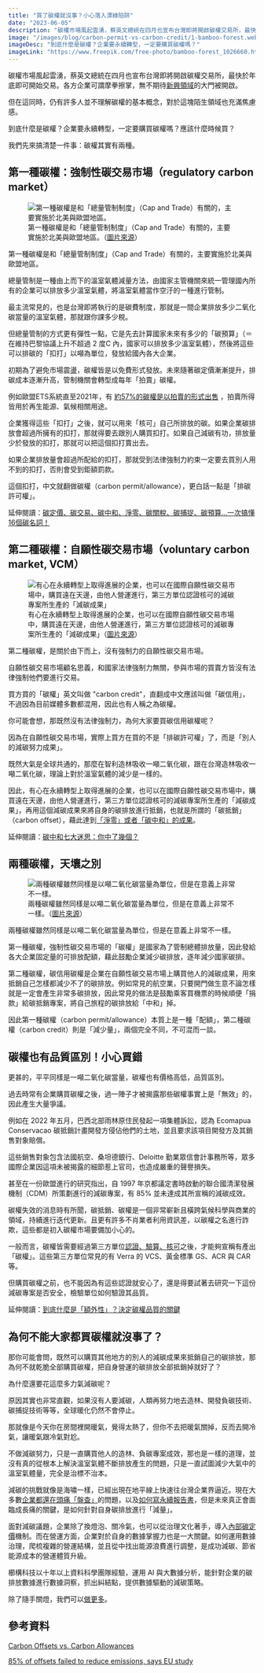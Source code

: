 ```yaml
---
title: "買了碳權就沒事？小心落入漂綠陷阱"
date: "2023-06-05"
description: "碳權市場風起雲湧，蔡英文總統在四月也宣布台灣即將開啟碳權交易所，最快於年底即可開始交易。各方企業可謂摩拳擦掌，無不期待新興領域的大門被開啟。但在這同時，仍有許多人並不理解碳權的基本概念，對於這塊陌生領域也充滿焦慮感。到底什麼是碳權？企業要永續轉型，一定要購買碳權嗎？應該什麼時候買？"
image: "/images/blog/carbon-permit-vs-carbon-credit/1-bamboo-forest.webp"
imageDesc: "到底什麼是碳權？企業要永續轉型，一定要購買碳權嗎？"
imageLink: "https://www.freepik.com/free-photo/bamboo-forest_1026660.htm#query=green&position=13&from_view=search&track=sph"
---
```


<p>碳權市場風起雲湧，蔡英文總統在四月也宣布台灣即將開啟碳權交易所，最快於年底即可開始交易。各方企業可謂摩拳擦掌，無不期待<a href="./blockchain-and-carbon-market">新興領域</a>的大門被開啟。</p>
<p>但在這同時，仍有許多人並不理解碳權的基本概念，對於這塊陌生領域也充滿焦慮感。</p>
<p>到底什麼是碳權？企業要永續轉型，一定要購買碳權嗎？應該什麼時候買？</p>
<p>我們先來搞清楚一件事：碳權其實有兩種。</p>
<h2 id="-voluntary-carbon-market-vcm-">第一種碳權：強制性碳交易市場（regulatory carbon market）</h2>
<figure>
    <img src="/images/blog/carbon-permit-vs-carbon-credit/2-pollution.webp" alt="第一種碳權是和「總量管制制度」（Cap and Trade）有關的，主要實施於北美與歐盟地區。">
    <figcaption>第一種碳權是和「總量管制制度」（Cap and Trade）有關的，主要實施於北美與歐盟地區。（<a href="https://www.freepik.com/free-photo/low-angle-shot-factory-with-smoke-steam-coming-out-chimneys-captured-sunset_17244107.htm#query=pollution&position=3&from_view=search&track=sph">圖片來源</a>）</figcaption>
</figure>
<p>第一種碳權是和「總量管制制度」（Cap and Trade）有關的，主要實施於北美與歐盟地區。</p>
<p>總量管制是一種由上而下的溫室氣體減量方法，由國家主管機關來統一管理國內所有的企業可以排放多少溫室氣體，將溫室氣體當作空汙的一種進行管制。</p>
<p>最主流常見的，也是台灣即將執行的是碳費制度，那就是一間企業排放多少二氧化碳當量的溫室氣體，那就跟你課多少稅。</p>
<p>但總量管制的方式更有彈性一點，它是先去計算國家未來有多少的「碳預算」（＝在維持巴黎協議上升不超過 2 度C 內，國家可以排放多少溫室氣體），然後將這些可以排碳的「扣打」以噸為單位，發放給國內各大企業。</p>
<p>初期為了避免市場震盪，碳權皆是以免費形式發放。未來隨著碳定價漸漸提升，排碳成本逐漸升高，管制機關會轉型成每年「拍賣」碳權。</p>
<p>例如歐盟ETS系統直至2021年，有 <a href="https://climate.ec.europa.eu/eu-action/eu-emissions-trading-system-eu-ets/auctioning_en">約57%的碳權是以拍賣的形式出售</a> ，拍賣所得皆用於再生能源、氣候相關用途。</p>
<p>企業獲得這些「扣打」之後，就可以用來「核可」自己所排放的碳。如果企業碳排放會超過所擁有的扣打，那就得要去跟別人購買扣打。如果自己減碳有功，排放量少於發放的扣打，那就可以把這個扣打賣出去。</p>
<p>如果企業排放量會超過所配給的扣打，那就受到法律強制力約束一定要去買別人用不到的扣打，否則會受到鉅額罰款。</p>
<p>這個扣打，中文就翻做碳權（carbon permit/allowance），更白話一點是「排碳許可權」。</p>
<p>延伸閱讀：<a href="./content_1">碳定價、碳交易、碳中和、淨零、碳關稅、碳捕捉、碳預算...一次搞懂16個碳名詞！</a></p>
<h2 id="-voluntary-carbon-market-vcm-">第二種碳權：自願性碳交易市場（voluntary carbon market, VCM）</h2>
<figure>
    <img src="/images/blog/carbon-permit-vs-carbon-credit/3-airplane.webp" alt="有心在永續轉型上取得進展的企業，也可以在國際自願性碳交易市場中，購買遠在天邊，由他人營運進行，第三方單位認證核可的減碳專案所生產的「減碳成果」">
    <figcaption>有心在永續轉型上取得進展的企業，也可以在國際自願性碳交易市場中，購買遠在天邊，由他人營運進行，第三方單位認證核可的減碳專案所生產的「減碳成果」（<a href="https://www.freepik.com/free-photo/place-flying-sunset-sky_1145580.htm#query=airplane&position=1&from_view=search&track=sph">圖片來源</a>）</figcaption>
</figure>
<p>第二種碳權，是關於由下而上，沒有強制力的自願性碳交易市場。</p>
<p>自願性碳交易市場顧名思義，和國家法律強制力無關，參與市場的買賣方皆沒有法律強制他們要進行交易。</p>
<p>買方買的「碳權」英文叫做 &quot;carbon credit&quot;，直翻成中文應該叫做「碳信用」，不過因為目前媒體多數都混用，因此也有人稱之為碳權。</p>
<p>你可能會想，那既然沒有法律強制力，為何大家要買碳信用碳權呢？</p>
<p>因為在自願性碳交易市場，實際上買方在買的不是「排碳許可權」了，而是「別人的減碳努力成果」。</p>
<p>既然大氣是全球共通的，那麼在智利造林吸收一噸二氧化碳，跟在台灣造林吸收一噸二氧化碳，理論上對於溫室氣體的減少是一樣的。</p>
<p>因此，有心在永續轉型上取得進展的企業，也可以在國際自願性碳交易市場中，購買遠在天邊，由他人營運進行，第三方單位認證核可的減碳專案所生產的「減碳成果」，再用這個減碳成果來將自身的碳排放進行抵銷，也就是所謂的「碳抵銷」（carbon offset），藉此達到<a href="./net-zero-carbon-neutral-difference">「淨零」或者「碳中和」的成果</a>。</p>
<p>延伸閱讀：<a href="./carbon-neutrality-myths">碳中和七大迷思：你中了幾個？</a></p>
<h2 id="-">兩種碳權，天壤之別</h2>
<figure>
    <img src="/images/blog/carbon-permit-vs-carbon-credit/4-carbon.webp" alt="兩種碳權雖然同樣是以噸二氧化碳當量為單位，但是在意義上非常不一樣。">
    <figcaption>兩種碳權雖然同樣是以噸二氧化碳當量為單位，但是在意義上非常不一樣。（<a href="https://www.freepik.com/premium-photo/co2-neutral-written-tree-trunk-carbon-neutrality-concept_32366298.htm#query=neutralize&position=10&from_view=search&track=sph">圖片來源</a>）</figcaption>
</figure>
<p>兩種碳權雖然同樣是以噸二氧化碳當量為單位，但是在意義上非常不一樣。</p>
<p>第一種碳權，強制性碳交易市場的「碳權」是國家為了管制總體排放量，因此發給各大企業固定量的可排放配額，藉此鼓勵企業減少碳排放，逐年減少國家碳排。</p>
<p>第二種碳權，碳信用碳權是企業在自願性碳交易市場上購買他人的減碳成果，用來抵銷自己怎樣都減少不了的碳排放。例如常見的航空業，只要開門做生意不論怎樣就是一定會產生非常多碳排放，因此常見的做法是鼓勵乘客買機票的時候順便「捐款」給碳抵銷專案，將自己旅程的碳排放給「中和」掉。</p>
<p>因此第一種碳權（carbon permit/allowance）本質上是一種「配額」，第二種碳權（carbon credit）則是「減少量」，兩個完全不同，不可混而一談。</p>
<h2 id="-">碳權也有品質區別！小心買錯</h2>
<p>更甚的，平平同樣是一噸二氧化碳當量，碳權也有價格高低，品質區別。</p>
<p>過去時常有企業購買碳權之後，過一陣子才被揭露那些碳權事實上是「無效」的，因此產生大量爭議。</p>
<p>例如在 2022 年五月，巴西北部雨林原住民發起一項集體訴訟，認為 Ecomapua Conservacao 碳抵銷計畫開發方侵佔他們的土地，並且要求該項目開發方及其銷售對象賠償。</p>
<p>這些銷售對象包含法國航空、桑坦德銀行、Deloitte 勤業眾信會計事務所等，眾多國際企業因這項未被揭露的細節惹上官司，也造成嚴重的聲譽損失。</p>
<p>甚至在一份歐盟進行的研究指出，自 1997 年京都議定書時啟動的聯合國清潔發展機制（CDM）所策劃進行的減碳專案，有 85% 並未達成其所宣稱的減碳成效。</p>
<p>碳權失效的消息時有所聞，碳抵銷、碳權是一個非常嶄新且橫跨氣候科學與商業的領域，持續進行迭代更新。且更有許多不肖業者利用資訊差，以碳權之名進行詐欺，這些都是初入碳權市場要備加小心的。</p>
<p>一般而言，碳權皆需要經過第三方單位<a href="./carbon-credit-life-cycle">認證、驗算、核可</a>之後，才能夠宣稱有產出「碳權」。這些第三方單位常見的有 Verra 的 VCS、黃金標準 GS、ACR 與 CAR 等。</p>
<p>但購買碳權之前，也不能因為有這些認證就安心了，還是得要試著去研究一下這份減碳專案是否安全，檢驗單位如何驗證其品質。</p>
<p>延伸閱讀：<a href="./what-is-additionality">到底什麼是「額外性」？決定碳權品質的關鍵</a></p>
<h2 id="-">為何不能大家都買碳權就沒事了？</h2>
<p>那你可能會問，既然可以購買其他地方的別人的減碳成果來抵銷自己的碳排放，那為何不就乾脆全部購買碳權，把自身營運的碳排放全部抵銷掉就好了？</p>
<p>為什麼還要花這麼多力氣減碳呢？</p>
<p>原因其實也非常直觀，如果沒有人要減碳，人類再努力地去造林、開發負碳技術、碳捕捉技術等等，全球暖化仍然不會停止。</p>
<p>那就像是今天你在房間裡開暖氣，覺得太熱了，但你不去把暖氣關掉，反而去開冷氣，讓暖氣跟冷氣對尬。</p>
<p>不做減碳努力，只是一直購買他人的造林、負碳專案成效，那也是一樣的道理，並沒有真的從根本上解決溫室氣體不斷排放產生的問題，只是一直試圖減少大氣中的溫室氣體量，完全是治標不治本。</p>
<p>減碳的挑戰就像是海嘯一樣，已經出現在地平線上快速往台灣企業界逼近。現在大多數<a href="./ghg-inventory-intro">企業都還在頭痛「盤查」</a>的問題，以及<a href="./materiality-explained">如何寫永續報告書</a>，但是未來真正會面臨成長痛的關鍵，是如何針對自身碳排放進行「減量」。</p>
<p>面對減碳議題，企業除了換燈泡、關冷氣，也可以從治理文化著手，導入<a href="./internal-carbon-pricing">內部碳定價</a>機制。而在營運方面，企業對於自身的數據掌握力也是一大關鍵。如何運用數據治理，爬梳複雜的營運結構，並且從中找出能源浪費進行調整，是成功減碳、節省能源成本的營運體質升級。</p>
<p>櫛構科技以十年以上資料科學團隊經驗，運用 AI 與大數據分析，能針對企業的碳排放數據進行數據洞察，抓出糾結點，提供數據驅動的減碳策略。</p>
<p>除了隨手關燈，我們可以<a href="https://combogic.com/">做更多</a>。</p>
<h2 id="-">參考資料</h2>
<p><a href="https://native.eco/2017/12/carbon-offset-vs-carbon-credit/">Carbon Offsets vs. Carbon Allowances</a></p>
<p><a href="https://www.transportenvironment.org/discover/85-offsets-failed-reduce-emissions-says-eu-study/">85% of offsets failed to reduce emissions, says EU study</a></p>



